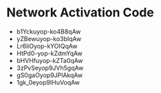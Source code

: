# Network Activation Code
* b1Yckuyop-ko4B8qAw
* yZBewuyop-ko3bIqAw
* Lr6liOyop-kYOIQqAw
* HtPd0-yop-kZdmYqAw
* bHVHfuyop-kZTa0qAw
* 3zPvSeyop9JVh5gqAw
* gS0gaOyop9JPlAkqAw
* 1gk_0eyop9IHuVoqAw